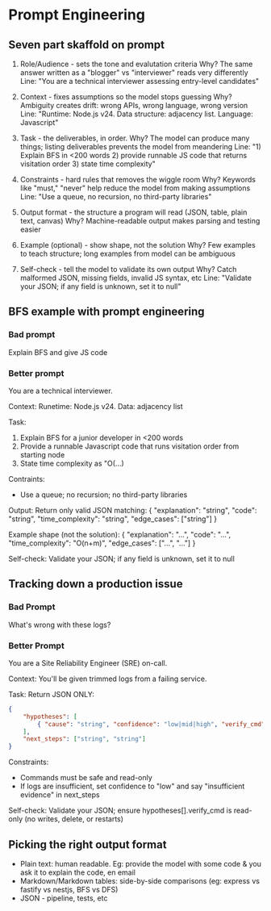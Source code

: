 # Prompt Engineering

## Seven part skaffold on prompt

1) Role/Audience - sets the tone and evalutation criteria
Why? The same answer written as a "blogger" vs "interviewer" reads very differently
Line: "You are a technical interviewer assessing entry-level candidates"

2) Context - fixes assumptions so the model stops guessing
Why? Ambiguity creates drift: wrong APIs, wrong language, wrong version
Line: "Runtime: Node.js v24. Data structure: adjacency list. Language: Javascript"

3) Task - the deliverables, in order.
Why? The model can produce many things; listing deliverables prevents the model from meandering
Line: "1) Explain BFS in <200 words 2) provide runnable JS code that returns visitation order 3) state time complexity"

4) Constraints - hard rules that removes the wiggle room
Why? Keywords like "must," "never" help reduce the model from making assumptions
Line: "Use a queue, no recursion, no third-party libraries"

5) Output format - the structure a program will read (JSON, table, plain text, canvas)
Why? Machine-readable output makes parsing and testing easier

6) Example (optional) - show shape, not the solution
Why? Few examples to teach structure; long examples from model can be ambiguous

7) Self-check - tell the model to validate its own output
Why? Catch malformed JSON, missing fields, invalid JS syntax, etc
Line: "Validate your JSON; if any field is unknown, set it to null"


## BFS example with prompt engineering

### Bad prompt
Explain BFS and give JS code

### Better prompt

You are a technical interviewer.

Context:
Runetime: Node.js v24. Data: adjacency list

Task:
1) Explain BFS for a junior developer in <200 words
2) Provide a runnable Javascript code that runs visitation order from starting node
3) State time complexity as "O(...)

Contraints:
- Use a queue; no recursion; no third-party libraries

Output:
Return only valid JSON matching:
{
    "explanation": "string",
    "code": "string",
    "time_complexity": "string",
    "edge_cases": ["string"]
}

Example shape (not the solution):
{
    "explanation": "...",
    "code": "...",
    "time_complexity": "O(n+m)",
    "edge_cases": ["...", "..."]
}

Self-check:
Validate your JSON; if any field is unknown, set it to null

## Tracking down a production issue 

### Bad Prompt
What's wrong with these logs?
<logs>

### Better Prompt
You are a Site Reliability Engineer (SRE) on-call.

Context:
You'll be given trimmed logs from a failing service.

Task:
Return JSON ONLY:
```json
{
    "hypotheses": [
        { "cause": "string", "confidence": "low|mid|high", "verify_cmd": "string" }
    ],
    "next_steps": ["string", "string"]
}
```

Constraints:
- Commands must be safe and read-only
- If logs are insufficient, set confidence to "low" and say "insufficient evidence" in next_steps

Self-check:
Validate your JSON; ensure hypotheses[].verify_cmd is read-only (no writes, delete, or restarts)

## Picking the right output format

- Plain text: human readable. Eg: provide the model with some code & you ask it to explain the code, en email
- Markdown/Markdown tables: side-by-side comparisons (eg: express vs fastify vs nestjs, BFS vs DFS)
- JSON - pipeline, tests, etc

